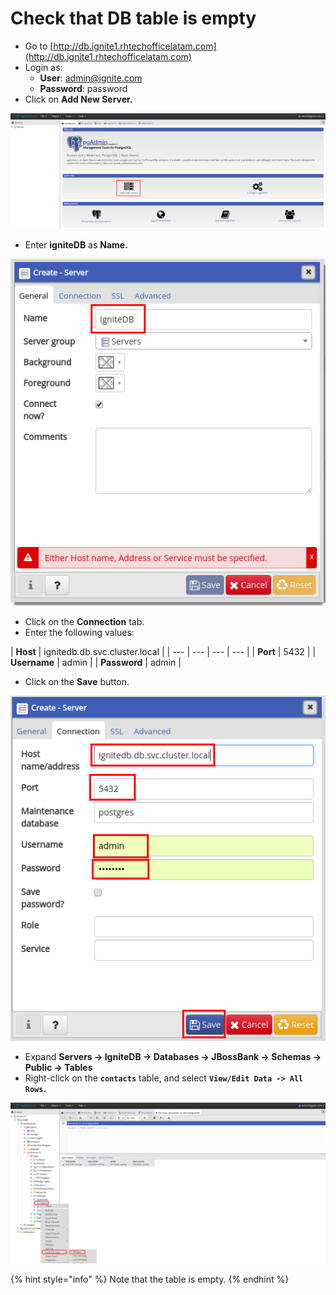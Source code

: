 # Check that DB table is empty

* Go to [http://db.ignite1.rhtechofficelatam.com](http://db.ignite1.rhtechofficelatam.com)
* Login as:
  * **User**: admin@ignite.com
  * **Password**: password
* Click on  **Add New Server.**

![](../../.gitbook/assets/image%20%2864%29.png)

* Enter **igniteDB** as **Name.**

![](../../.gitbook/assets/image%20%2875%29.png)

* Click on the **Connection** tab.
* Enter the following values:

| **Host** | ignitedb.db.svc.cluster.local |
| --- | --- | --- | --- |
| **Port** | 5432 |
| **Username** | admin |
| **Password** | admin |

* Click on the **Save** button.

![](../../.gitbook/assets/image%20%2848%29.png)

* Expand **Servers -&gt; IgniteDB -&gt; Databases -&gt; JBossBank -&gt; Schemas -&gt; Public -&gt; Tables**
* Right-click on the **`contacts`** table, and select **`View/Edit Data -> All Rows`.**

![](../../.gitbook/assets/image%20%28142%29.png)

{% hint style="info" %}
Note that the table is empty.
{% endhint %}




